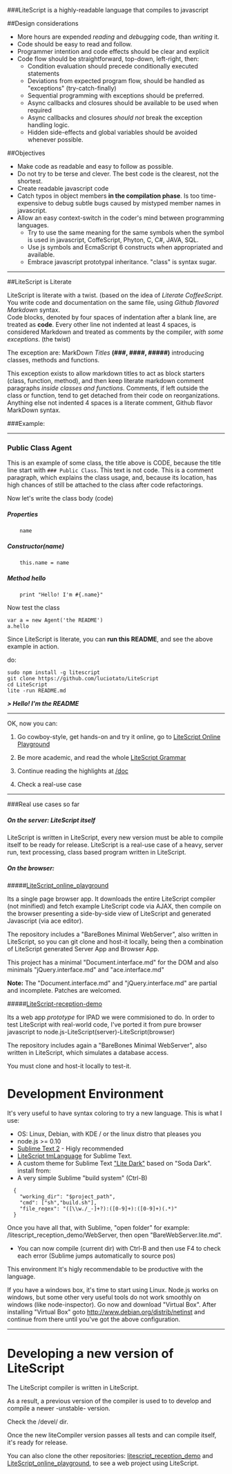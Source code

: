 ###LiteScript is a highly-readable language that compiles to javascript

##Design considerations

- More hours are expended *reading* and *debugging* code, than *writing* it.
- Code should be easy to read and follow. 
- Programmer intention and code effects should be clear and explicit
- Code flow should be straightforward, top-down, left-right, then:
  - Condition evaluation should precede conditionally executed statements
  - Deviations from expected program flow, should be handled as "exceptions" (try-catch-finally)
  - Sequential programming with exceptions should be preferred.
  - Async callbacks and closures should be available to be used when required
  - Async callbacks and closures *should not* break the exception handling logic.
  - Hidden side-effects and global variables should be avoided whenever possible.  

##Objectives

- Make code as readable and easy to follow as possible.
- Do not try to be terse and clever. The best code is the clearest, not the shortest. 
- Create readable javascript code
- Catch typos in object members **in the compilation phase**. Is too time-expensive to debug subtle bugs caused by mistyped member names in javascript.
- Allow an easy context-switch in the coder's mind between programming languages.
  - Try to use the same meaning for the same symbols when the symbol is used in javascript, CoffeScript, Phyton, C, C#, JAVA, SQL.
  - Use js symbols and EcmaScript 6 constructs when appropriated and available.
  - Embrace javascript prototypal inheritance. "class" is syntax sugar.

------

##LiteScript is Literate

LiteScript is literate with a twist. (based on the idea of *Literate CoffeeScript*.  
You write code and documentation on the same file, using *Github flavored Markdown* syntax.  
Code blocks, denoted by four spaces of indentation after a blank line, are treated as **code**.
Every other line not indented at least 4 spaces, is considered Markdown 
and treated as comments by the compiler, *with some exceptions*. (the twist)

The exception are: MarkDown *Titles* **(###, ####, #####)** 
introducing classes, methods and functions.

This exception exists to allow markdown titles to act as block starters (class, function, method), 
and then keep literate markdown comment paragraphs *inside classes and functions*. 
Comments, if left outside the class or function, tend to get detached from their 
code on reorganizations.
Anything else not indented 4 spaces is a literate comment, Github flavor MarkDown syntax.

###Example:

-----
### Public Class Agent
This is an example of some class, the title above is CODE, because 
the title line start with `### Public Class`. This text is not code. This is a comment paragraph, 
which explains the class usage, and, because its location, 
has high chances of still be attached to the class after code refactorings. 

Now let's write the class body (code)
    
##### Properties
        name
    
##### Constructor(name)
        this.name = name
    
##### Method hello
        print "Hello! I'm #{.name}"

Now test the class

    var a = new Agent('the README')
    a.hello

Since LiteScript is literate, you can **run this README**, 
and see the above example in action. 

do:
```
sudo npm install -g litescript
git clone https://github.com/luciotato/LiteScript
cd LiteScript
lite -run README.md
```

***> Hello! I'm the README***


-----------

OK, now you can: 

1. Go cowboy-style, get hands-on and try it online, 
go to [LiteScript Online Playground](http://luciotato.github.io/LiteScript_online_playground/playground/)

2. Be more academic, and read the whole [LiteScript Grammar](/source/Grammar.lite.md)

3. Continue reading the highlights at [/doc](/doc)

4. Check a real-use case 

----
###Real use cases so far 

##### On the server: LiteScript itself

LiteScript is written in LiteScript, every new version must be able to 
compile itself to be ready for release.
LiteScript is a real-use case of a heavy, server run,
text processing, class based program written in LiteScript.

##### On the browser: 

#####[LiteScript_online_playground](https://github.com/luciotato/LiteScript_online_playground.git)

Its a single page browser app. It downloads the entire LiteScript compiler (not minified) 
and fetch example LiteScript code  via AJAX, then compile on the browser presenting 
a side-by-side view of LiteScript and generated Javascript (via ace editor). 

The repository includes a "BareBones Minimal WebServer", also written in LiteScript, 
so you can git clone and host-it locally, being then a combination of LiteScript 
generated Server App and Browser App.

This project has a minimal "Document.interface.md" for the DOM and also minimals
"jQuery.interface.md" and "ace.interface.md"

**Note:** The "Document.interface.md" and "jQuery.interface.md" are partial and incomplete.
Patches are welcomed.

#####[LiteScript-reception-demo](https://github.com/luciotato/LiteScript-reception-demo.git)

Its a web app *prototype* for IPAD we were commisioned to do. In order to test LiteScript
with real-world code, I've ported it from pure browser javascript 
to node.js-LiteScript(server)-LiteScript(browser)

The repository includes again a "BareBones Minimal WebServer", also written in LiteScript, 
which simulates a database access.

You must clone and host-it locally to test-it.

Development Environment
=======================

It's very useful to have syntax coloring to try a new language. This is what I use:

- OS: Linux, Debian, with KDE / or the linux distro that pleases you
- node.js >= 0.10
- [Sublime Text 2](http://www.sublimetext.com/2) - Higly recommended 
- [LiteScript tmLanguage](/extras/sublime) for Sublime Text. 
- A custom theme for Sublime Text ["Lite Dark"](/extras/sublime) based on "Soda Dark". install from: 
- A very simple Sublime "build system" (Ctrl-B)
```
  {
    "working_dir": "$project_path",
    "cmd": ["sh","build.sh"],
    "file_regex": "([\\w./_-]+?):([0-9]+):([0-9]+)(.*)"
  }
```


Once you have all that, with Sublime, "open folder" for example: 
/litescript_reception_demo/WebServer, then open "BareWebServer.lite.md".

- You can now compile (current dir) with Ctrl-B 
and then use F4 to check each error (Sublime jumps automatically to source pos)

This environment It's higly recommendable to be productive with the language.

If you have a windows box, it's time to start using Linux. Node.js works on windows, 
but some other very useful tools do not work smoothly on windows (like node-inspector). 
Go now and download "Virtual Box". After installing "Virtual Box" 
goto http://www.debian.org/distrib/netinst and continue from there 
until you've got the above configuration.

----
Developing a new version of LiteScript 
======================================

The LiteScript compiler is written in LiteScript. 

As a result, a previous version of the compiler 
is used to to develop and compile a newer -unstable- version. 

Check the /devel/ dir.

Once the new liteCompiler version passes all tests and can compile itself,
it's ready for release.

You can also clone the other repositories: 
[litescript_reception_demo](https://github.com/luciotato/LiteScript-reception-demo) 
and [LiteScript_online_playground](https://github.com/luciotato/LiteScript_online_playground), 
to see a web project using LiteScript.


